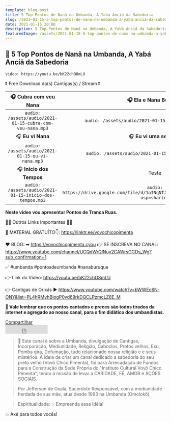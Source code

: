 ```yaml
---
template: blog-post
title: 5 Top Pontos de Nanã na Umbanda, A Yabá Anciã da Sabedoria
slug: /2021-01-15-5-top-pontos-de-nana-na-umbanda-a-yaba-ancia-da-sabedoria
date: 2021-01-15 20:00
description: 5 Top Pontos de Nanã na Umbanda, A Yabá Anciã da Sabedoria
featuredImage: /assets/2021-01-15-5-top-pontos-de-nana-na-umbanda-a-yaba-ancia-da-sabedoria.jpg
---
```

## **👊 5 Top Pontos de Nanã na Umbanda, A Yabá Anciã da Sabedoria**

<!-- #1: Embed through web URL -->
`video: https://youtu.be/bK22chO8mLU`

⏬ Free Download da(s) Cantigas(s) / Stream ⏬

|🎧 __Cubra com veu Nana__|🎧 __Ela e Nana Buruque__|
| :---: | :---: |
|`audio: /assets/audio/2021-01-15-cubra-com-veu-nana.mp3`|`audio: /assets/audio/2021-01-15-ela-e-nana-buruque.mp3`|
|🎧 __Eu vi Nana__|🎧 __Eu vi uma senhora__|
|`audio: /assets/audio/2021-01-15-eu-vi-nana.mp3`|`audio: /assets/audio/2021-01-15-eu-vi-uma-senhora.mp3`|
|🎧 __Inicio dos Tempos__|Teste|
|`audio: /assets/audio/2021-01-15-inicio-dos-tempos.mp3`|`audio: https://drive.google.com/file/d/1oINqNTJ8WmDnxyCEsufuhVNsO0WcrZfJ/view?usp=sharing`|

**Neste vídeo vou apresentar Pontos de Tranca Ruas.**

🔽🔽 Outros Links Importantes 🔽🔽

🎁 MATERIAL GRATUÍTO👇:
https://linktr.ee/vovochicopimenta

❤ BLOG: ➡ https://vovochicopimenta.cyou
👉 SE INSCREVA NO CANAL: https://www.youtube.com/channel/UCQdWrQlNuy2CAWrsGGDs_Wg?sub_confirmation=1

✅ #umbanda #pontosdeumbanda #nanaburuque

👉 Link do Vídeo: 
https://youtu.be/bK22chO8mLU

👉 Cantigas de Orixás
▶ https://www.youtube.com/watch?v=bWWEc6N-ONY&list=PL4hRMyhBiogP0vd69rkDQCLPzmcLZ8E_M

**🔴 Vale lembrar que os pontos cantados e preces são todos tirados da internet e agregado ao nosso canal, para o fim didático dos umbandistas.**

<div class="fb-share-button" data-href="https://www.vovochicopimenta.cyou/" data-layout="button_count" data-size="large"><a target="_blank" href="https://www.facebook.com/sharer/sharer.php?u=https%3A%2F%2Fwww.vovochicopimenta.cyou%2F&amp;src=sdkpreparse" class="fb-xfbml-parse-ignore">Compartilhar</a></div>

<iframe src="https://www.facebook.com/plugins/share_button.php?href=https%3A%2F%2Fwww.vovochicopimenta.cyou%2F&layout=button_count&size=large&appId=362929988259676&width=133&height=28" width="133" height="28" style="border:none;overflow:hidden" scrolling="no" frameborder="0" allowfullscreen="true" allow="autoplay; clipboard-write; encrypted-media; picture-in-picture; web-share"></iframe>

>🙏 Este canal é sobre a Umbanda, divulgação de Cantigas, Incorporação, Mediunidade, Religião, Caboclos, Pretos velhos, Exu, Pomba gira, Defumação, tudo relacionado nossa religião e  e seus mistérios.
A ideia de criar um canal dedicado a sabedoria do seu preto velho (Vovô Chico Pimenta), foi para Arrecadação de Fundos para a Construção da Sede Própria do "Instituto Cultural Vovô Chico Pimenta", tendo a missão de levar a CARIDADE, FÉ, AMOR e AÇÕES SOCIAIS.

>Por Jefferson de Oxalá, Sacerdote Responsável, com a mediunidade herdada de sua mãe, atua desde 1993 na Umbanda (Omolokô).

>Espiritualidade: 💡 Empreenda essa Idéia!

💥 Axé para todos vocês!